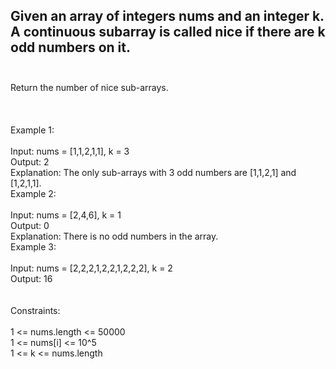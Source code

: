 ## Given an array of integers nums and an integer k. A continuous subarray is called nice if there are k odd numbers on it. <br> <br> 
Return the number of nice sub-arrays. <br> <br> <br> <br> 
Example 1: <br> <br> 
Input: nums = [1,1,2,1,1], k = 3 <br> 
Output: 2 <br> 
Explanation: The only sub-arrays with 3 odd numbers are [1,1,2,1] and [1,2,1,1]. <br> 
Example 2: <br> <br> 
Input: nums = [2,4,6], k = 1 <br> 
Output: 0 <br> 
Explanation: There is no odd numbers in the array. <br> 
Example 3: <br> <br> 
Input: nums = [2,2,2,1,2,2,1,2,2,2], k = 2 <br> 
Output: 16 <br> <br> <br> 
Constraints: <br> <br> 
1 <= nums.length <= 50000 <br> 
1 <= nums[i] <= 10^5 <br> 
1 <= k <= nums.length <br> 
